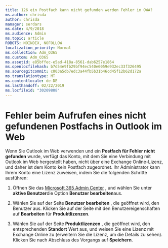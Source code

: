 ```yaml
---
title: 126 ein Postfach kann nicht gefunden werden Fehler in OWA?
ms.author: chrisda
author: chrisda
manager: serdars
ms.date: 4/9/2018
ms.audience: Admin
ms.topic: article
ROBOTS: NOINDEX, NOFOLLOW
localization_priority: Normal
ms.collection: Adm_O365
ms.custom: Adm_O365
ms.assetid: e85bffec-e5ad-418a-8561-dab6257e1864
ms.openlocfilehash: b7d54e9fb29bf94ec540e6059e932ec33f326495
ms.sourcegitcommit: c003a5db7edc3a44fb5b31b46cd45f12b62d172a
ms.translationtype: MT
ms.contentlocale: de-DE
ms.lasthandoff: 02/22/2019
ms.locfileid: "30209808"
---
```

# <a name="getting-a-mailbox-not-found-error-in-outlook-on-the-web"></a>Fehler beim Aufrufen eines nicht gefundenen Postfachs in Outlook im Web

Wenn Sie Outlook im Web verwenden und ein **Postfach für Fehler nicht gefunden** wurde, verfügt das Konto, mit dem Sie eine Verbindung mit Outlook im Web hergestellt haben, nicht über eine Exchange Online-Lizenz, und daher ist dem Konto kein Postfach zugeordnet. Ihr Administrator kann Ihrem Konto eine Lizenz zuweisen, indem Sie die folgenden Schritte ausführen: 
  
1. Öffnen Sie das [Microsoft 365 Admin Center](https://portal.office.com/adminportal/home#/homepage) , und wählen Sie unter **aktive Benutzer**die Option **Benutzer bearbeiten**aus.
    
2. Wählen Sie auf der Seite **Benutzer bearbeiten** , die geöffnet wird, den Benutzer aus. Klicken Sie auf der Seite mit den Benutzereigenschaften auf **Bearbeiten** für **Produktlizenzen**.
    
3. Wählen Sie auf der Seite **Produktlizenzen** , die geöffnet wird, den entsprechenden **Standort** Wert aus, und weisen Sie eine Lizenz mit Exchange Online zu (erweitern Sie die Lizenz, um die Details zu sehen). Klicken Sie nach Abschluss des Vorgangs auf **Speichern**.
    

